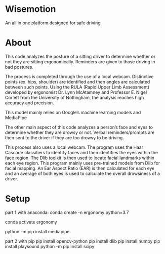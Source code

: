 # Wisemotion
An all in one platform designed for safe driving

# About
This code analyzes the posture of a sitting driver to determine whether or not they are sitting ergonomically.
Reminders are given to those driving in bad postures.

The process is completed through the use of a local webcam. Distinctive points (ex. hips, shoulder) are identified and then angles are calculated between such points. Using the RULA (Rapid Upper Limb Assessment) developed by ergonomist Dr. Lynn McAtamney and Professor E. Nigel Corlett from the University of Nottingham, the analysis reaches high accuracy and precision.

This model mainly relies on Google’s machine learning models and MediaPipe

The other main aspect of this code analyzes a person’s face and eyes to determine whether they are drowsy or not.
Verbal reminders/prompts are then sent to the driver if they are too drowsy to be driving.

This process also uses a local webcam. The program uses the Haar Cascade classifiers to identify faces and then identifies the eyes within the face region. The Dlib toolkit is then used to locate facial landmarks within each eye region. This program mainly uses pre-trained models from Dlib for facial mapping. An Ear Aspect Ratio (EAR) is then calculated for each eye and an average of both eyes is used to calculate the overall drowsiness of a driver.

# Setup
part 1 with anaconda:
conda create -n ergonomy python=3.7

conda activate ergonomy

python -m pip install mediapipe

part 2 with pip
pip install opencv-python
pip install dlib
pip install numpy
pip install playsound
python -m pip install scipy
